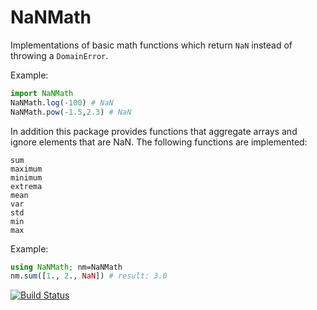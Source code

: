 # NaNMath

Implementations of basic math functions which return ``NaN`` instead of throwing a ``DomainError``.

Example:
```julia
import NaNMath
NaNMath.log(-100) # NaN
NaNMath.pow(-1.5,2.3) # NaN
```

In addition this package provides functions that aggregate arrays and ignore elements that are NaN.
The following functions are implemented:

```
sum
maximum
minimum
extrema
mean
var
std
min
max
```

Example:
```julia
using NaNMath; nm=NaNMath
nm.sum([1., 2., NaN]) # result: 3.0
```

[![Build Status](https://travis-ci.org/mlubin/NaNMath.jl.svg?branch=master)](https://travis-ci.org/mlubin/NaNMath.jl)
